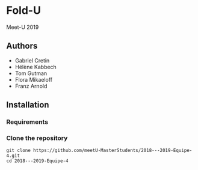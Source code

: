 # Fold-U
Meet-U 2019

## Authors
- Gabriel Cretin
- Hélène Kabbech
- Tom Gutman
- Flora Mikaeloff
- Franz Arnold

## Installation

### Requirements

### Clone the repository
```shell
git clone https://github.com/meetU-MasterStudents/2018---2019-Equipe-4.git
cd 2018---2019-Equipe-4
```
